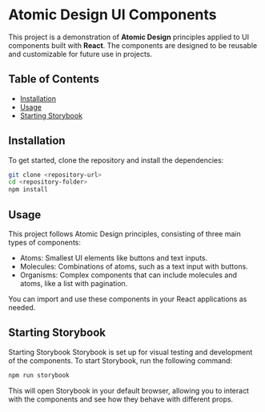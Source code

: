 # Atomic Design UI Components

This project is a demonstration of **Atomic Design** principles applied to UI components built with **React**. The components are designed to be reusable and customizable for future use in projects.

## Table of Contents
- [Installation](#installation)
- [Usage](#usage)
- [Starting Storybook](#starting-storybook)

## Installation

To get started, clone the repository and install the dependencies:

```bash
git clone <repository-url>
cd <repository-folder>
npm install
```
## Usage
This project follows Atomic Design principles, consisting of three main types of components:

- Atoms: Smallest UI elements like buttons and text inputs.
- Molecules: Combinations of atoms, such as a text input with buttons.
- Organisms: Complex components that can include molecules and atoms, like a list with pagination.

You can import and use these components in your React applications as needed.

## Starting Storybook
Starting Storybook
Storybook is set up for visual testing and development of the components. To start Storybook, run the following command:

```bash
npm run storybook
```
This will open Storybook in your default browser, allowing you to interact with the components and see how they behave with different props.
